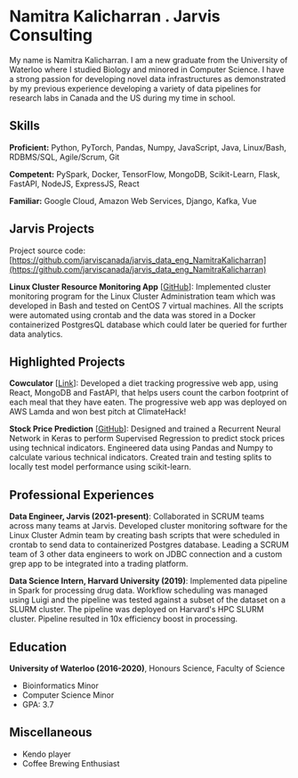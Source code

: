 # Namitra Kalicharran . Jarvis Consulting

My name is Namitra Kalicharran. I am a new graduate from the University of Waterloo where I studied Biology and minored in Computer Science. I have a strong passion for developing novel data infrastructures as demonstrated by my previous experience developing a variety of data pipelines for research labs in Canada and the US during my time in school.

## Skills

**Proficient:** Python, PyTorch, Pandas, Numpy, JavaScript, Java, Linux/Bash, RDBMS/SQL, Agile/Scrum, Git

**Competent:** PySpark, Docker, TensorFlow, MongoDB, Scikit-Learn, Flask, FastAPI, NodeJS, ExpressJS, React

**Familiar:** Google Cloud, Amazon Web Services, Django, Kafka, Vue

## Jarvis Projects

Project source code: [https://github.com/jarviscanada/jarvis_data_eng_NamitraKalicharran](https://github.com/jarviscanada/jarvis_data_eng_NamitraKalicharran)


**Linux Cluster Resource Monitoring App** [[GitHub](https://github.com/jarviscanada/jarvis_data_eng_NamitraKalicharran/tree/master/linux_sql)]: Implemented cluster monitoring program for the Linux Cluster Administration team which was developed in Bash and tested on CentOS 7 virtual machines. All the scripts were automated using crontab and the data was stored in a Docker containerized PostgresQL database which could later be queried for further data analytics.


## Highlighted Projects
**Cowculator** [[Link](https://devpost.com/software/cowculator-g0cwxm)]: Developed a diet tracking progressive web app, using React, MongoDB and FastAPI, that helps users count the carbon footprint of each meal that they have eaten. The progressive web app was deployed on AWS Lamda and won best pitch at ClimateHack!

**Stock Price Prediction** [[GitHub](github.com/NamitraKali/Stock-Price-Prediction)]: Designed and trained a Recurrent Neural Network in Keras to perform Supervised Regression to predict stock prices using technical indicators. Engineered data using Pandas and Numpy to calculate various technical indicators. Created train and testing splits to locally test model performance using scikit-learn.


## Professional Experiences

**Data Engineer, Jarvis (2021-present)**: Collaborated in SCRUM teams across many teams at Jarvis. Developed cluster monitoring software for the Linux Cluster Admin team by creating bash scripts that were scheduled in crontab to send data to containerized Postgres database. Leading a SCRUM team of 3 other data engineers to work on JDBC connection and a custom grep app to be integrated into a trading platform.

**Data Science Intern, Harvard University (2019)**: Implemented data pipeline in Spark for processing drug data. Workflow scheduling was managed using Luigi and the pipeline was tested against a subset of the dataset on a SLURM cluster. The pipeline was deployed on Harvard's HPC SLURM cluster. Pipeline resulted in 10x efficiency boost in processing.


## Education
**University of Waterloo (2016-2020)**, Honours Science, Faculty of Science
- Bioinformatics Minor
- Computer Science Minor
- GPA: 3.7


## Miscellaneous
- Kendo player
- Coffee Brewing Enthusiast